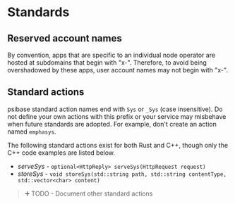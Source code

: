 # Standards

## Reserved account names

By convention, apps that are specific to an individual node operator are hosted at subdomains that begin with "x-". Therefore, to avoid being overshadowed by these apps, user account names may not begin with "x-".

## Standard actions

psibase standard action names end with `Sys` or `_Sys` (case insensitive). Do not define your own actions with this prefix or your service may misbehave when future standards are adopted. For example, don't create an action named `emphasys`.

The following standard actions exist for both Rust and C++, though only the C++ code examples are listed below.

- *serveSys* - `optional<HttpReply> serveSys(HttpRequest request)`
- *storeSys* - `void storeSys(std::string path, std::string contentType, std::vector<char> content)`

> ➕ TODO - Document other standard actions